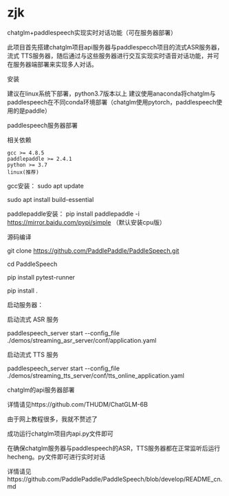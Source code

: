 # zjk
chatglm+paddlespeech实现实时对话功能（可在服务器部署）

此项目首先搭建chatglm项目api服务器与paddlespecch项目的流式ASR服务器，流式 TTS服务器，随后通过与这些服务器进行交互实现实时语音对话功能，并可在服务器端部署来实现多人对话。

安装

建议在linux系统下部署，python3.7版本以上
建议使用anaconda将chatglm与paddlespeech在不同conda环境部署（chatglm使用pytorch，paddlespeech使用的是paddle）

paddlespeech服务器部署

相关依赖

    gcc >= 4.8.5
    paddlepaddle >= 2.4.1
    python >= 3.7
    linux(推荐)
gcc安装： 
sudo apt update

sudo apt install build-essential

paddlepaddle安装： pip install paddlepaddle -i https://mirror.baidu.com/pypi/simple （默认安装cpu版）


源码编译

git clone https://github.com/PaddlePaddle/PaddleSpeech.git

cd PaddleSpeech

pip install pytest-runner

pip install .

启动服务器：

启动流式 ASR 服务

paddlespeech_server start --config_file ./demos/streaming_asr_server/conf/application.yaml

启动流式 TTS 服务

paddlespeech_server start --config_file ./demos/streaming_tts_server/conf/tts_online_application.yaml

chatglm的api服务器部署

详情请见https://github.com/THUDM/ChatGLM-6B

由于网上教程很多，我就不赘述了

成功运行chatglm项目内api.py文件即可

在确保chatglm服务器与paddlespeech的ASR，TTS服务器都在正常监听后运行hecheng。py文件即可进行实时对话



详情请见https://github.com/PaddlePaddle/PaddleSpeech/blob/develop/README_cn.md



